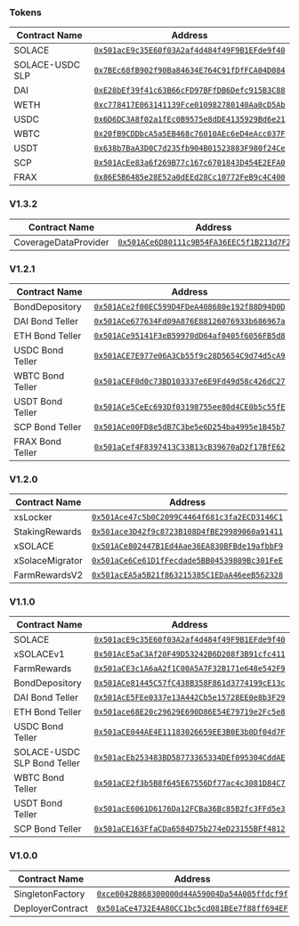 ### Tokens

| Contract Name                | Address                                      |
|------------------------------|----------------------------------------------|
| SOLACE                       | [`0x501acE9c35E60f03A2af4d484f49F9B1EFde9f40`](https://rinkeby.etherscan.io/address/0x501acE9c35E60f03A2af4d484f49F9B1EFde9f40) |
| SOLACE-USDC SLP              | [`0x7BEc68fB902f90Ba84634E764C91fDfFCA04D084`](https://rinkeby.etherscan.io/address/0x7BEc68fB902f90Ba84634E764C91fDfFCA04D084) |
| DAI                          | [`0xE28bEf39f41c63B66cFD97BFfDB6Defc915B3C88`](https://rinkeby.etherscan.io/address/0xE28bEf39f41c63B66cFD97BFfDB6Defc915B3C88) |
| WETH                         | [`0xc778417E063141139Fce010982780140Aa0cD5Ab`](https://rinkeby.etherscan.io/address/0xc778417E063141139Fce010982780140Aa0cD5Ab) |
| USDC                         | [`0x6D6DC3A8f02a1fEc0B9575e8dDE4135929Bd6e21`](https://rinkeby.etherscan.io/address/0x6D6DC3A8f02a1fEc0B9575e8dDE4135929Bd6e21) |
| WBTC                         | [`0x20fB9CDDbcA5a5EB468c76010AEc6eD4eAcc037F`](https://rinkeby.etherscan.io/address/0x20fB9CDDbcA5a5EB468c76010AEc6eD4eAcc037F) |
| USDT                         | [`0x638b7BaA3D0C7d235fb904B01523883F980f24Ce`](https://rinkeby.etherscan.io/address/0x638b7BaA3D0C7d235fb904B01523883F980f24Ce) |
| SCP                          | [`0x501AcEe83a6f269B77c167c6701843D454E2EFA0`](https://rinkeby.etherscan.io/address/0x501AcEe83a6f269B77c167c6701843D454E2EFA0) |
| FRAX                         | [`0x86E5B6485e28E52a0dEEd28Cc10772FeB9c4C400`](https://rinkeby.etherscan.io/address/0x86E5B6485e28E52a0dEEd28Cc10772FeB9c4C400) |

### V1.3.2

| Contract Name                | Address                                      |
|------------------------------|----------------------------------------------|
| CoverageDataProvider         | [`0x501ACe6D80111c9B54FA36EEC5f1B213d7F24770`](https://rinkeby.etherscan.io/address/0x501ACe6D80111c9B54FA36EEC5f1B213d7F24770) |

### V1.2.1

| Contract Name                | Address                                      |
|------------------------------|----------------------------------------------|
| BondDepository               | [`0x501ACe2f00EC599D4FDeA408680e192f88D94D0D`](https://rinkeby.etherscan.io/address/0x501ACe2f00EC599D4FDeA408680e192f88D94D0D) |
| DAI Bond Teller              | [`0x501ACe677634Fd09A876E88126076933b686967a`](https://rinkeby.etherscan.io/address/0x501ACe677634Fd09A876E88126076933b686967a) |
| ETH Bond Teller              | [`0x501ACe95141F3eB59970dD64af0405f6056FB5d8`](https://rinkeby.etherscan.io/address/0x501ACe95141F3eB59970dD64af0405f6056FB5d8) |
| USDC Bond Teller             | [`0x501ACE7E977e06A3Cb55f9c28D5654C9d74d5cA9`](https://rinkeby.etherscan.io/address/0x501ACE7E977e06A3Cb55f9c28D5654C9d74d5cA9) |
| WBTC Bond Teller             | [`0x501aCEF0d0c73BD103337e6E9Fd49d58c426dC27`](https://rinkeby.etherscan.io/address/0x501aCEF0d0c73BD103337e6E9Fd49d58c426dC27) |
| USDT Bond Teller             | [`0x501ACe5CeEc693Df03198755ee80d4CE0b5c55fE`](https://rinkeby.etherscan.io/address/0x501ACe5CeEc693Df03198755ee80d4CE0b5c55fE) |
| SCP Bond Teller              | [`0x501ACe00FD8e5dB7C3be5e6D254ba4995e1B45b7`](https://rinkeby.etherscan.io/address/0x501ACe00FD8e5dB7C3be5e6D254ba4995e1B45b7) |
| FRAX Bond Teller             | [`0x501aCef4F8397413C33B13cB39670aD2f17BfE62`](https://rinkeby.etherscan.io/address/0x501aCef4F8397413C33B13cB39670aD2f17BfE62) |

### V1.2.0

| Contract Name                | Address                                      |
|------------------------------|----------------------------------------------|
| xsLocker                     | [`0x501Ace47c5b0C2099C4464f681c3fa2ECD3146C1`](https://rinkeby.etherscan.io/address/0x501Ace47c5b0C2099C4464f681c3fa2ECD3146C1) |
| StakingRewards               | [`0x501ace3D42f9c8723B108D4fBE29989060a91411`](https://rinkeby.etherscan.io/address/0x501ace3D42f9c8723B108D4fBE29989060a91411) |
| xSOLACE                      | [`0x501ACe802447B1Ed4Aae36EA830BFBde19afbbF9`](https://rinkeby.etherscan.io/address/0x501ACe802447B1Ed4Aae36EA830BFBde19afbbF9) |
| xSolaceMigrator              | [`0x501aCe6Ce61D1fFecdade5BB04539809Bc301FeE`](https://rinkeby.etherscan.io/address/0x501aCe6Ce61D1fFecdade5BB04539809Bc301FeE) |
| FarmRewardsV2                | [`0x501acEA5a5B21f863215385C1EDaA46eeB562328`](https://rinkeby.etherscan.io/address/0x501acEA5a5B21f863215385C1EDaA46eeB562328) |

### V1.1.0

| Contract Name                | Address                                      |
|------------------------------|----------------------------------------------|
| SOLACE                       | [`0x501acE9c35E60f03A2af4d484f49F9B1EFde9f40`](https://rinkeby.etherscan.io/address/0x501acE9c35E60f03A2af4d484f49F9B1EFde9f40) |
| xSOLACEv1                    | [`0x501AcE5aC3Af20F49D53242B6D208f3B91cfc411`](https://rinkeby.etherscan.io/address/0x501AcE5aC3Af20F49D53242B6D208f3B91cfc411) |
| FarmRewards                  | [`0x501aCE3c1A6aA2f1C00A5A7F32B171e648e542F9`](https://rinkeby.etherscan.io/address/0x501aCE3c1A6aA2f1C00A5A7F32B171e648e542F9) |
| BondDepository               | [`0x501ACe81445C57fC438B358F861d3774199cE13c`](https://rinkeby.etherscan.io/address/0x501ACe81445C57fC438B358F861d3774199cE13c) |
| DAI Bond Teller              | [`0x501AcE5FEe0337e13A442Cb5e15728EE0e8b3F29`](https://rinkeby.etherscan.io/address/0x501AcE5FEe0337e13A442Cb5e15728EE0e8b3F29) |
| ETH Bond Teller              | [`0x501ace68E20c29629E690D86E54E79719e2Fc5e8`](https://rinkeby.etherscan.io/address/0x501ace68E20c29629E690D86E54E79719e2Fc5e8) |
| USDC Bond Teller             | [`0x501aCE044AE4E11183026659EE3B0E3b0Df04d7F`](https://rinkeby.etherscan.io/address/0x501aCE044AE4E11183026659EE3B0E3b0Df04d7F) |
| SOLACE-USDC SLP Bond Teller  | [`0x501acEb253483BD58773365334DEf095304CddAE`](https://rinkeby.etherscan.io/address/0x501acEb253483BD58773365334DEf095304CddAE) |
| WBTC Bond Teller             | [`0x501aCE2f3b5B8f645E67556Df77ac4c3081D84C7`](https://rinkeby.etherscan.io/address/0x501aCE2f3b5B8f645E67556Df77ac4c3081D84C7) |
| USDT Bond Teller             | [`0x501acE6061D6176Da12FCBa36Bc85B2fc3FFd5e3`](https://rinkeby.etherscan.io/address/0x501acE6061D6176Da12FCBa36Bc85B2fc3FFd5e3) |
| SCP Bond Teller              | [`0x501aCE163FfaCDa6584D75b274eD23155BFf4812`](https://rinkeby.etherscan.io/address/0x501aCE163FfaCDa6584D75b274eD23155BFf4812) |

### V1.0.0

| Contract Name                | Address                                      |
|------------------------------|----------------------------------------------|
| SingletonFactory             | [`0xce0042B868300000d44A59004Da54A005ffdcf9f`](https://rinkeby.etherscan.io/address/address/0xce0042B868300000d44A59004Da54A005ffdcf9f) |
| DeployerContract             | [`0x501aCe4732E4A80CC1bc5cd081BEe7f88ff694EF`](https://rinkeby.etherscan.io/address/address/0x501aCe4732E4A80CC1bc5cd081BEe7f88ff694EF) |
